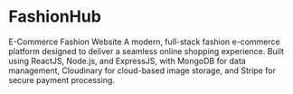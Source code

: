 # FashionHub
E-Commerce Fashion Website A modern, full-stack fashion e-commerce platform designed to deliver a seamless online shopping experience. Built using ReactJS, Node.js, and ExpressJS, with MongoDB for data management, Cloudinary for cloud-based image storage, and Stripe for secure payment processing.
